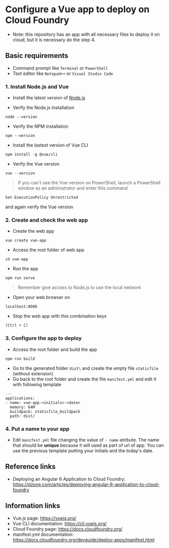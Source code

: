 # Configure a Vue app to deploy on Cloud Foundry

* Note: this repository has an app with all necessary files to deploy it on cloud, but it is necessary do the step 4.

## Basic requirements
* Command prompt like `Terminal` or `PowerShell`
* Text editor like `Notepad++` or `Visual Studio Code`

### 1. Install Node.js and Vue
* Install the latest version of [Node.js](https://nodejs.org/en/)

* Verify the Node.js installation
```
node --version
```

* Verify the NPM installation
```
npm --version
```

* Install the lastest version of Vue CLI
```
npm install -g @vue/cli
```

* Verify the Vue version
```
vue --version
```

> If you can't see the Vue version on PowerShell, launch a PowerShell window as an administrator and enter this command
```
Set-ExecutionPolicy Unrestricted
```
and again verify the Vue version

### 2. Create and check the web app
* Create the web app
```
vue create vue-app
```

* Access the root folder of web app
```
cd vue-app
```

* Run the app
```
npm run serve
```
> Remember give access to Node.js to use the local network

* Open your web browser on 
```
localhost:8080
```

* Stop the web app with this combination keys
```
(Ctrl + C)
```

### 3. Configure the app to deploy
* Access the root folder and build the app
```
npm run build
```

* Go to the generated folder `dist\` and create the empty file `staticfile` (without extension)
* Go back to the root folder and create the file `manifest.yml` and edit it with following template
```
---
applications:
- name: vue-app-<initials>-<date>
  memory: 64M
  buildpack: staticfile_buildpack
  path: dist/
```

### 4. Put a name to your app
* Edit `manifest.yml` file changing the value of `- name` atribute. The name that should be **unique** because it will used as part of url of app. You can use the previous template putting your initials and the today's date.

## Reference links
* Deploying an Angular 6 Application to Cloud Foundry: https://dzone.com/articles/deploying-angular-6-application-to-cloud-foundry

## Information links
* Vue.js page: https://vuejs.org/
* Vue CLI documentation: https://cli.vuejs.org/
* Cloud Foundry page: https://docs.cloudfoundry.org/ 
* manifest.yml documentation: https://docs.cloudfoundry.org/devguide/deploy-apps/manifest.html
